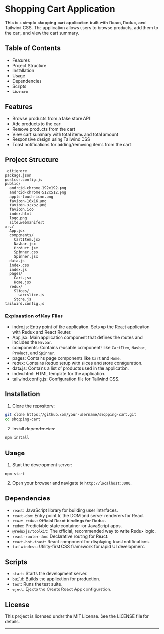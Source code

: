 # Shopping Cart Application

This is a simple shopping cart application built with React, Redux, and Tailwind CSS. The application allows users to browse products, add them to the cart, and view the cart summary.

## Table of Contents

- Features
- Project Structure
- Installation
- Usage
- Dependencies
- Scripts
- License

## Features

- Browse products from a fake store API
- Add products to the cart
- Remove products from the cart
- View cart summary with total items and total amount
- Responsive design using Tailwind CSS
- Toast notifications for adding/removing items from the cart

## Project Structure

```
.gitignore
package.json
postcss.config.js
public/
  android-chrome-192x192.png
  android-chrome-512x512.png
  apple-touch-icon.png
  favicon-16x16.png
  favicon-32x32.png
  favicon.ico
  index.html
  logo.png
  site.webmanifest
src/
  App.jsx
  components/
    CartItem.jsx
    Navbar.jsx
    Product.jsx
    Spinner.css
    Spinner.jsx
  data.js
  index.css
  index.js
  pages/
    Cart.jsx
    Home.jsx
  redux/
    Slices/
      CartSlice.js
    Store.js
tailwind.config.js
```

### Explanation of Key Files

- index.js: Entry point of the application. Sets up the React application with Redux and React Router.
- App.jsx: Main application component that defines the routes and includes the `Navbar`.
- components: Contains reusable components like `CartItem`, `Navbar`, `Product`, and `Spinner`.
- pages: Contains page components like `Cart` and `Home`.
- redux: Contains Redux setup with slices and store configuration.
- data.js: Contains a list of products used in the application.
- index.html: HTML template for the application.
- tailwind.config.js: Configuration file for Tailwind CSS.

## Installation

1. Clone the repository:

```sh
git clone https://github.com/your-username/shopping-cart.git
cd shopping-cart
```

2. Install dependencies:

```sh
npm install
```

## Usage

1. Start the development server:

```sh
npm start
```

2. Open your browser and navigate to `http://localhost:3000`.

## Dependencies

- `react`: JavaScript library for building user interfaces.
- `react-dom`: Entry point to the DOM and server renderers for React.
- `react-redux`: Official React bindings for Redux.
- `redux`: Predictable state container for JavaScript apps.
- `@reduxjs/toolkit`: The official, recommended way to write Redux logic.
- `react-router-dom`: Declarative routing for React.
- `react-hot-toast`: React component for displaying toast notifications.
- `tailwindcss`: Utility-first CSS framework for rapid UI development.

## Scripts

- `start`: Starts the development server.
- `build`: Builds the application for production.
- `test`: Runs the test suite.
- `eject`: Ejects the Create React App configuration.

## License

This project is licensed under the MIT License. See the LICENSE file for details.

---
